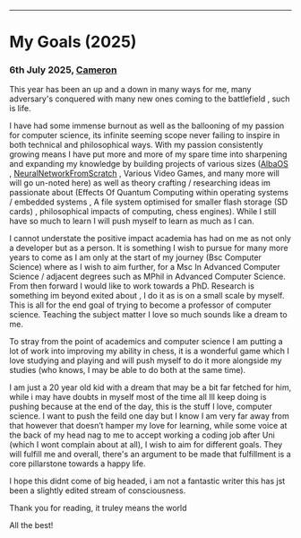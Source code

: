 * * *

My Goals (2025)
==============================================

### 6th July 2025, [Cameron](https://camhdeveloper.netlify.app/)



This year has been an up and a down in many ways for me, many adversary's conquered with many new ones coming to the battlefield , such is life.

I have had some immense burnout as well as the ballooning of my passion for computer science, its infinite seeming scope never failing to inspire in both technical and philosophical ways. With my passion consistently growing means I have put more and more of my spare time into  sharpening and expanding my knowledge by building projects of various sizes ([AlbaOS](https://github.com/CamH04/AlbaOS) , [NeuralNetworkFromScratch](https://github.com/CamH04/NeuralNetworkFromScratch) , Various Video Games, and many more will will go un-noted here) as well as theory crafting / researching ideas im passionate about (Effects Of Quantum Computing within operating systems / embedded systems , A file system optimised for smaller flash storage (SD cards) , philosophical impacts of computing, chess engines). While I still have so much to learn I will push myself to learn as much as I can.

I cannot understate the positive impact academia has had on me as not only a developer but as a person. It is something I wish to pursue for many more years to come as I am only at the start of my journey (Bsc Computer Science) where as I wish to aim further, for a Msc In Advanced Computer Science / adjacent degrees such as MPhil in Advanced Computer Science. From then forward I would like to work towards a PhD. Research is something im beyond exited about , I do it as is on a small scale by myself. This is all for the end goal of trying to become a professor of computer science. Teaching the subject matter I love so much sounds like a dream to me.

To stray from the point of academics and computer science I am putting a lot of work into improving my ability in chess, it is a wonderful game which I love studying and playing and will push myself to do it more alongside my studies (who knows, I may be able to do both at the same time).

I am just a 20 year old kid with a dream that may be a bit far fetched for him, while i may have doubts in myself most of the time all Ill keep doing is pushing because at the end of the day, this is the stuff I love, computer science. I want to push the feild one day but I know I am very far away from that however that doesn’t hamper my love for learning, while some voice at the back of my head nag to me to accept working a coding job after Uni (which I wont complain about at all), I wish to aim for different goals. They will fulfill me and overall, there's an argument to be made that fulfillment is a core pillarstone towards a happy life.

I hope this didnt come of big headed, i am not a fantastic writer this has jst been a slightly edited stream of consciousness.

Thank you for reading, it truley means the world

All the best!
